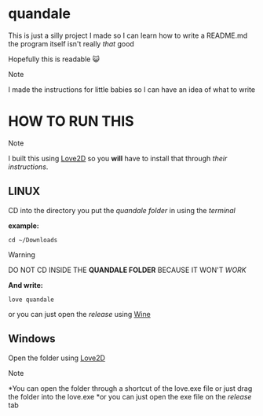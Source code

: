 # quandale

This is just a silly project I made so I can learn how to write a README.md the program itself isn't really *that* good

Hopefully this is readable :smiley_cat: 

>[!NOTE]
>I made the instructions for little babies so I can have an idea of what to write

# HOW TO RUN THIS

>[!NOTE]
>I built this using [Love2D](https://www.love2d.org/) so you **will** have to install that through *their instructions*.

## LINUX

CD into the directory you put the *quandale folder* in using the *terminal*

**example:**
```
cd ~/Downloads
```

>[!WARNING]
>DO NOT CD INSIDE THE **QUANDALE FOLDER** BECAUSE IT WON'T *WORK*

**And write:**
```
love quandale
```

or you can just open the *release* using [Wine](https://www.winehq.org/)

## Windows

Open the folder using [Love2D](https://www.love2d.org/)

>[!NOTE]
>*You can open the folder through a shortcut of the love.exe file or just drag the folder into the love.exe
>*or you can just open the exe file on the *release* tab
